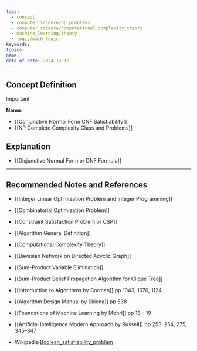 ```yaml
---
tags:
  - concept
  - computer_science/np_problems
  - computer_science/computational_complexity_theory
  - machine_learning/theory
  - logic/math_logic
keywords: 
topics: 
name: 
date of note: 2024-12-10
---
```


## Concept Definition

>[!important]
>**Name**: 


- [[Conjunctive Normal Form CNF Satisfiability]]
- [[NP Complete Complexity Class and Problems]]

## Explanation


- [[Disjunctive Normal Form or DNF Formula]]



-----------
##  Recommended Notes and References


- [[Integer Linear Optimization Problem and Integer Programming]]
- [[Combinatorial Optimization Problem]]
- [[Constraint Satisfaction Problem or CSP]]
- [[Algorithm General Definition]]
- [[Computational Complexity Theory]]


- [[Bayesian Network on Directed Acyclic Graph]]
- [[Sum-Product Variable Elimination]]
- [[Sum-Product Belief Propagation Algorithm for Clique Tree]]


- [[Introduction to Algorithms by Cormen]] pp 1043, 1076, 1124
- [[Algorithm Design Manual by Skiena]] pp 538


- [[Foundations of Machine Learning by Mohri]] pp 18 - 19
- [[Artificial Intelligence Modern Approach by Russell]] pp 253–254, 275, 345–347


- Wikipedia [Boolean_satisfiability_problem](https://en.wikipedia.org/wiki/Boolean_satisfiability_problem)